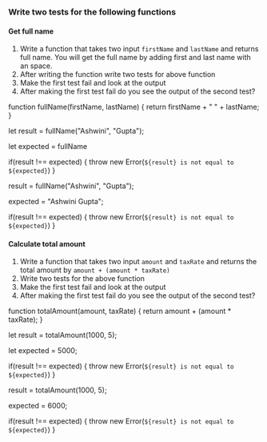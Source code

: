 ### Write two tests for the following functions

#### Get full name

1. Write a function that takes two input `firstName` and `lastName` and returns full name. You will get the full name by adding first and last name with an space.
2. After writing the function write two tests for above function
3. Make the first test fail and look at the output
4. After making the first test fail do you see the output of the second test?


function fullName(firstName, lastName) {
    return firstName + " " + lastName;
}

let result = fullName("Ashwini", "Gupta");

let expected = fullName

if(result !== expected) {
    throw new Error(`${result} is not equal to ${expected}`)
}



result = fullName("Ashwini", "Gupta");

expected = "Ashwini Gupta";

if(result !== expected) {
    throw new Error(`${result} is not equal to ${expected}`)
}

#### Calculate total amount

1. Write a function that takes two input `amount` and `taxRate` and returns the total amount by `amount + (amount * taxRate) `
2. Write two tests for the above function
3. Make the first test fail and look at the output
4. After making the first test fail do you see the output of the second test?


function totalAmount(amount, taxRate) {
    return amount + (amount * taxRate);
}

let result = totalAmount(1000, 5);

let expected = 5000;

if(result !== expected) {
    throw new Error(`${result} is not equal to ${expected}`)
}


result = totalAmount(1000, 5);

expected = 6000;

if(result !== expected) {
    throw new Error(`${result} is not equal to ${expected}`)
}